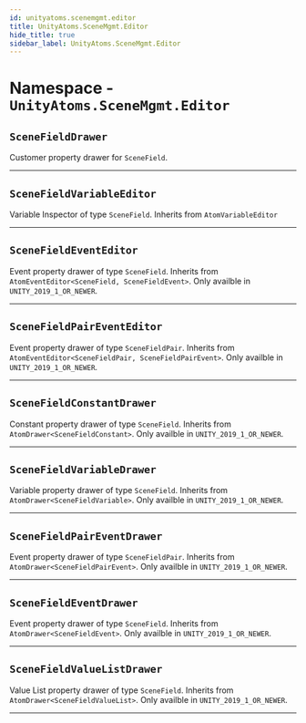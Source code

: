 ```yaml
---
id: unityatoms.scenemgmt.editor
title: UnityAtoms.SceneMgmt.Editor
hide_title: true
sidebar_label: UnityAtoms.SceneMgmt.Editor
---
```


# Namespace - `UnityAtoms.SceneMgmt.Editor`

## `SceneFieldDrawer`

Customer property drawer for `SceneField`.

---

## `SceneFieldVariableEditor`

Variable Inspector of type `SceneField`. Inherits from `AtomVariableEditor`

---

## `SceneFieldEventEditor`

Event property drawer of type `SceneField`. Inherits from `AtomEventEditor<SceneField, SceneFieldEvent>`. Only availble in `UNITY_2019_1_OR_NEWER`.

---

## `SceneFieldPairEventEditor`

Event property drawer of type `SceneFieldPair`. Inherits from `AtomEventEditor<SceneFieldPair, SceneFieldPairEvent>`. Only availble in `UNITY_2019_1_OR_NEWER`.

---

## `SceneFieldConstantDrawer`

Constant property drawer of type `SceneField`. Inherits from `AtomDrawer<SceneFieldConstant>`. Only availble in `UNITY_2019_1_OR_NEWER`.

---

## `SceneFieldVariableDrawer`

Variable property drawer of type `SceneField`. Inherits from `AtomDrawer<SceneFieldVariable>`. Only availble in `UNITY_2019_1_OR_NEWER`.

---

## `SceneFieldPairEventDrawer`

Event property drawer of type `SceneFieldPair`. Inherits from `AtomDrawer<SceneFieldPairEvent>`. Only availble in `UNITY_2019_1_OR_NEWER`.

---

## `SceneFieldEventDrawer`

Event property drawer of type `SceneField`. Inherits from `AtomDrawer<SceneFieldEvent>`. Only availble in `UNITY_2019_1_OR_NEWER`.

---

## `SceneFieldValueListDrawer`

Value List property drawer of type `SceneField`. Inherits from `AtomDrawer<SceneFieldValueList>`. Only availble in `UNITY_2019_1_OR_NEWER`.

---
